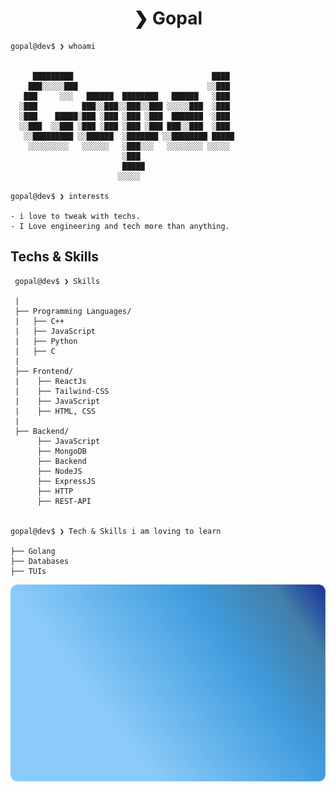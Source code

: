<div align="center">
  <h1> ❯ Gopal </h1> 
</div>

```
gopal@dev$ ❯ whoami

  
     █████████                               ████ 
    ███░░░░░███                             ░░███ 
   ███     ░░░   ██████  ████████   ██████   ░███ 
  ░███          ███░░███░░███░░███ ░░░░░███  ░███ 
  ░███    █████░███ ░███ ░███ ░███  ███████  ░███ 
  ░░███  ░░███ ░███ ░███ ░███ ░███ ███░░███  ░███ 
   ░░█████████ ░░██████  ░███████ ░░████████ █████
    ░░░░░░░░░   ░░░░░░   ░███░░░   ░░░░░░░░ ░░░░░ 
                         ░███                     
                         █████                    
                        ░░░░░                     

gopal@dev$ ❯ interests

- i love to tweak with techs. 
- I Love engineering and tech more than anything.

```

## Techs & Skills
```
 gopal@dev$ ❯ Skills

 |
 ├── Programming Languages/
 |   ├── C++
 |   ├── JavaScript
 |   ├── Python
 |   ├── C
 |
 ├── Frontend/
 |    ├── ReactJs
 |    ├── Tailwind-CSS
 |    ├── JavaScript
 |    ├── HTML, CSS
 |
 ├── Backend/
      ├── JavaScript
      ├── MongoDB
      ├── Backend
      ├── NodeJS
      ├── ExpressJS
      ├── HTTP
      ├── REST-API
      

gopal@dev$ ❯ Tech & Skills i am loving to learn

├── Golang
├── Databases
├── TUIs

```
  <!-- Add some badges -->
  
  <!-- GitHub stats -->
 ![GitHub Stats](assets/badge.svg)
<!--
**Gopal-G0/Gopal-G0** is a ✨ _special_ ✨ repository because its `README.md` (this file) appears on your GitHub profile.

Here are some ideas to get you started:

- 🔭 I’m currently working on ...
- 🌱 I’m currently learning ...
- 👯 I’m looking to collaborate on ...
- 🤔 I’m looking for help with ...
- 💬 Ask me about ...
- 📫 How to reach me: ...
- 😄 Pronouns: ...
- ⚡ Fun fact: ...
-->

